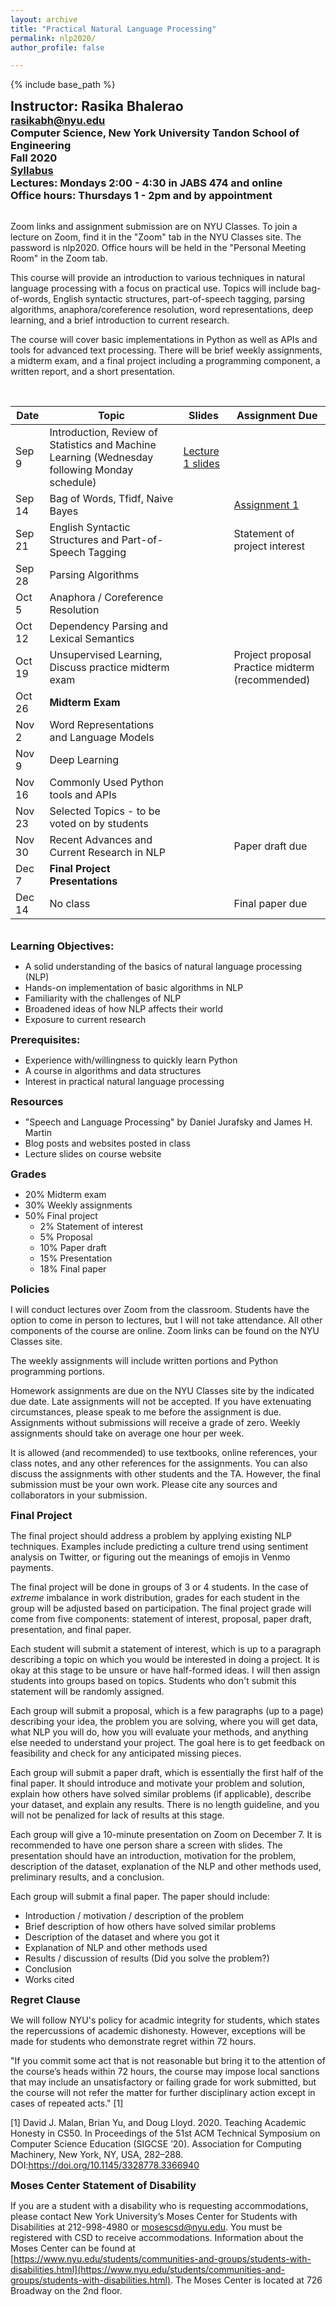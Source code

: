 ```yaml
---
layout: archive
title: "Practical Natural Language Processing"
permalink: nlp2020/
author_profile: false

---
```

<style type='text/css'>
h2, h3, h4, h5, h6 {margin: 0;}
.br {display: block; margin-bottom: 0em; margin: 0;} 
</style>

{% include base_path %}

## Instructor: Rasika Bhalerao
### rasikabh@nyu.edu
### Computer Science, New York University Tandon School of Engineering
### Fall 2020
### [Syllabus](https://docs.google.com/document/d/1vCZopztgMiaSO1F8jb4k0wPJCQiRqwrQ3wQBqp4mgp4/edit?usp=sharing)
### Lectures: Mondays 2:00 - 4:30 in JABS 474 and online
### Office hours: Thursdays 1 - 2pm and by appointment
<br/>

Zoom links and assignment submission are on NYU Classes.
To join a lecture on Zoom, find it in the "Zoom" tab in the NYU Classes site. The password is nlp2020.
Office hours will be held in the "Personal Meeting Room" in the Zoom tab.

This course will provide an introduction to various techniques in natural language processing with a focus on practical use. Topics will include bag-of-words, English syntactic structures, part-of-speech tagging, parsing algorithms, anaphora/coreference resolution, word representations, deep learning, and a brief introduction to current research.

The course will cover basic implementations in Python as well as APIs and tools for advanced text processing. There will be brief weekly assignments, a midterm exam, and a final project including a programming component, a written report, and a short presentation.

<br/>


| Date   | Topic                                                                                         | Slides | Assignment Due |
|--------|-----------------------------------------------------------------------------------------------|--------|----------------|
| Sep 9  | Introduction, Review of Statistics and Machine Learning (Wednesday following Monday schedule) | [Lecture 1 slides](https://docs.google.com/presentation/d/1q4F_Vf6NoW3_TZ-0D6NJ7KEjB0GsyBHBw4Bd2mbYP3A/edit?usp=sharing) |                |
| Sep 14 | Bag of Words, Tfidf, Naive Bayes                                                              |        | [Assignment 1](https://docs.google.com/document/d/16KsMYOI6PxuAOPpHLJk_7yuNIqakIDEQi98nfttQ_UY/edit?usp=sharing)               |
| Sep 21 | English Syntactic Structures and Part-of-Speech Tagging                                       |        | Statement of project interest |
| Sep 28 | Parsing Algorithms                                                                            |        |                |
| Oct 5  | Anaphora / Coreference Resolution                                                             |        |                |
| Oct 12 | Dependency Parsing and Lexical Semantics                                                      |        |                |
| Oct 19 | Unsupervised Learning, Discuss practice midterm exam                                          |        | Project proposal <br> Practice midterm (recommended) |
| Oct 26 | **Midterm Exam**                                                                              |        |                |
| Nov 2  | Word Representations and Language Models                                                      |        |                |
| Nov 9  | Deep Learning                                                                                 |        |                |
| Nov 16 | Commonly Used Python tools and APIs                                                           |        |                |
| Nov 23 | Selected Topics - to be voted on by students                                                  |        |                |
| Nov 30 | Recent Advances and Current Research in NLP                                                   |        | Paper draft due |
| Dec 7  | **Final Project Presentations**                                                               |        |                |
| Dec 14 | No class                                                                                      |        | Final paper due |


<br/>

### Learning Objectives:
- A solid understanding of the basics of natural language processing (NLP)
- Hands-on implementation of basic algorithms in NLP
- Familiarity with the challenges of NLP
- Broadened ideas of how NLP affects their world
- Exposure to current research

### Prerequisites:
- Experience with/willingness to quickly learn Python
- A course in algorithms and data structures
- Interest in practical natural language processing

### Resources
- "Speech and Language Processing" by Daniel Jurafsky and James H. Martin
- Blog posts and websites posted in class
- Lecture slides on course website

### Grades
- 20%  Midterm exam
- 30%  Weekly assignments
- 50%  Final project
  - 2%  Statement of interest
  - 5%  Proposal
  - 10% Paper draft
  - 15% Presentation
  - 18% Final paper

### Policies
I will conduct lectures over Zoom from the classroom. Students have the option to come in person to lectures, but I will not take attendance. All other components of the course are online. Zoom links can be found on the NYU Classes site.

The weekly assignments will include written portions and Python programming portions.

Homework assignments are due on the NYU Classes site by the indicated due date. Late assignments will not be accepted. If you have extenuating circumstances, please speak to me before the assignment is due. Assignments without submissions will receive a grade of zero. Weekly assignments should take on average one hour per week.

It is allowed (and recommended) to use textbooks, online references, your class notes, and any other references for the assignments. You can also discuss the assignments with other students and the TA. However, the final submission must be your own work. Please cite any sources and collaborators in your submission.

### Final Project
The final project should address a problem by applying existing NLP techniques. Examples include predicting a culture trend using sentiment analysis on Twitter, or figuring out the meanings of emojis in Venmo payments.

The final project will be done in groups of 3 or 4 students. In the case of *extreme* imbalance in work distribution, grades for each student in the group will be adjusted based on participation. The final project grade will come from five components: statement of interest, proposal, paper draft, presentation, and final paper.

Each student will submit a statement of interest, which is up to a paragraph describing a topic on which you would be interested in doing a project. It is okay at this stage to be unsure or have half-formed ideas. I will then assign students into groups based on topics. Students who don't submit this statement will be randomly assigned.

Each group will submit a proposal, which is a few paragraphs (up to a page) describing your idea, the problem you are solving, where you will get data, what NLP you will do, how you will evaluate your methods, and anything else needed to understand your project. The goal here is to get feedback on feasibility and check for any anticipated missing pieces.

Each group will submit a paper draft, which is essentially the first half of the final paper. It should introduce and motivate your problem and solution, explain how others have solved similar problems (if applicable), describe your dataset, and explain any results. There is no length guideline, and you will not be penalized for lack of results at this stage.

Each group will give a 10-minute presentation on Zoom on December 7. It is recommended to have one person share a screen with slides. The presentation should have an introduction, motivation for the problem, description of the dataset, explanation of the NLP and other methods used, preliminary results, and a conclusion.

Each group will submit a final paper. The paper should include:
- Introduction / motivation / description of the problem
- Brief description of how others have solved similar problems
- Description of the dataset and where you got it
- Explanation of NLP and other methods used
- Results / discussion of results (Did you solve the problem?)
- Conclusion
- Works cited

### Regret Clause
We will follow NYU's policy for acadmic integrity for students, which states the repercussions of academic dishonesty. However, exceptions will be made for students who demonstrate regret within 72 hours.

"If you commit some act that is not reasonable but bring it to the attention of the course’s heads within 72 hours, the course may impose local sanctions that may include an unsatisfactory or failing grade for work submitted, but the course will not refer the matter for further disciplinary action except in cases of repeated acts." [1]

[1] David J. Malan, Brian Yu, and Doug Lloyd. 2020. Teaching Academic Honesty in CS50. In Proceedings of the 51st ACM Technical Symposium on Computer Science Education (SIGCSE ’20). Association for Computing Machinery, New York, NY, USA, 282–288. DOI:https://doi.org/10.1145/3328778.3366940



### Moses Center Statement of Disability
If you are a student with a disability who is requesting accommodations, please contact New York University’s Moses Center for Students with Disabilities at 212-998-4980 or mosescsd@nyu.edu.  You must be registered with CSD to receive accommodations.  Information about the Moses Center can be found at [https://www.nyu.edu/students/communities-and-groups/students-with-disabilities.html](https://www.nyu.edu/students/communities-and-groups/students-with-disabilities.html).
The Moses Center is located at 726 Broadway on the 2nd floor. 
